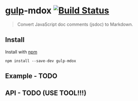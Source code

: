 # [gulp](https://github.com/gulpjs/gulp)-mdox [![Build Status](https://secure.travis-ci.org/FormidableLabs/gulp-mdox.png?branch=master)](http://travis-ci.org/FormidableLabs/gulp-mdox)

> Convert JavaScript doc comments (jsdoc) to Markdown.

## Install

Install with [npm](https://npmjs.org/package/gulp-mdox)

```
npm install --save-dev gulp-mdox
```

## Example - TODO

## API - TODO (USE TOOL!!!)

